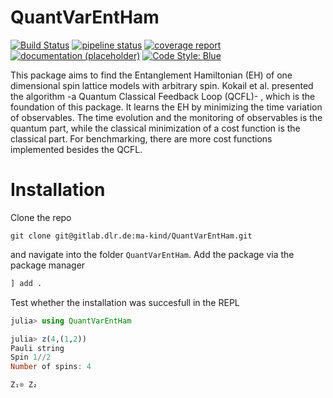 # QuantVarEntHam

[![Build Status](https://gitlab.dlr.de/ma-kind/QuantVarEntHam/-/badges/release.svg)](https://gitlab.dlr.de/ma-kind/QuantVarEntHam)
[![pipeline status](https://gitlab.dlr.de/ma-kind/QuantVarEntHam/badges/main/pipeline.svg)](https://gitlab.dlr.de/ma-kind/QuantVarEntHam/-/pipelines)
[![coverage report](https://gitlab.dlr.de/ma-kind/QuantVarEntHam/badges/main/coverage.svg)](https://gitlab.dlr.de/ma-kind/QuantVarEntHam/-/graphs/main/charts)
[![documentation (placeholder)](https://img.shields.io/badge/docs-latest-blue.svg)](https://quantvarentham-ma-kind-28334cbd97e4f53ca6d853b2420a209527d76ff3.pages.gitlab.dlr.de/)
[![Code Style: Blue](https://img.shields.io/badge/code%20style-blue-4495d1.svg)](https://github.com/invenia/BlueStyle)


This package aims to find the Entanglement Hamiltonian (EH) of one dimensional spin lattice models with arbitrary spin. 
Kokail et al. presented the algorithm -a Quantum Classical Feedback Loop (QCFL)- , which is the foundation of this package.
It learns the EH by minimizing the time variation of observables. 
The time evolution and the monitoring of observables is the quantum part, while the classical minimization of a cost function is the classical part.
For benchmarking, there are more cost functions implemented besides the QCFL.


# Installation

Clone the repo 
```
git clone git@gitlab.dlr.de:ma-kind/QuantVarEntHam.git
```
and navigate into the folder `QuantVarEntHam`.
Add the package via the package manager 
```julia
] add .
```
Test whether the installation was succesfull in the REPL
```julia
julia> using QuantVarEntHam

julia> z(4,(1,2))
Pauli string
Spin 1//2
Number of spins: 4

Z₁⊗ Z₂
```